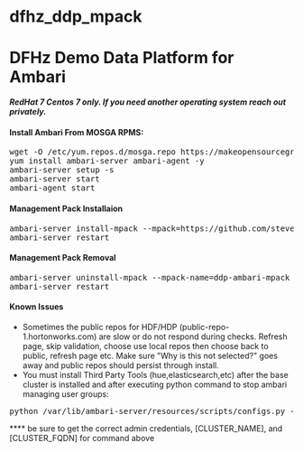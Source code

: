 # dfhz_ddp_mpack
<h1>DFHz Demo Data Platform for Ambari</h1>

<b><i> RedHat 7 Centos 7 only.  If you need another operating system reach out privately.</i></b>

#### Install Ambari From MOSGA RPMS:
<pre>wget -O /etc/yum.repos.d/mosga.repo https://makeopensourcegreatagain.com/rpms/mosga.repo
yum install ambari-server ambari-agent -y
ambari-server setup -s
ambari-server start
ambari-agent start</pre>

#### Management Pack Installaion
<pre>ambari-server install-mpack --mpack=https://github.com/steven-dfheinz/dfhz_ddp_mpack/raw/master/ddp-ambari-mpack-0.0.0.4-1.tar.gz --verbose
ambari-server restart</pre>


#### Management Pack Removal
<pre>ambari-server uninstall-mpack --mpack-name=ddp-ambari-mpack
ambari-server restart</pre>

#### Known Issues
 - Sometimes the public repos for HDF/HDP (public-repo-1.hortonworks.com) are slow or do not respond during checks.  Refresh page, skip validation, choose use local repos then choose back to public, refresh page etc.  Make sure "Why is this not selected?" goes away and public repos should persist through install.
- You must install Third Party Tools (hue,elasticsearch,etc) after the base cluster is installed and after executing python command to stop ambari managing user groups:
<pre>python /var/lib/ambari-server/resources/scripts/configs.py -u admin -p admin -n [CLUSTER_NAME] -l [CLUSTER_FQDN] -t 8080 -a set -c cluster-env -k  ignore_groupsusers_create -v true</pre>
**** be sure to get the correct admin credentials, [CLUSTER_NAME], and [CLUSTER_FQDN] for command above
